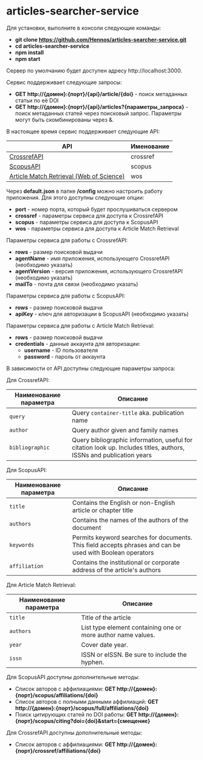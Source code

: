 # articles-searcher-service

Для установки, выполните в консоли следующие команды:

- **git clone https://github.com/Hennos/articles-searcher-service.git**
- **cd articles-searcher-service**
- **npm install**
- **npm start**

Сервер по умолчанию будет доступен адресу http://localhost:3000.

Сервис поддерживает следующие запросы:

- **GET http://{домен}:{порт}/{api}/article/{doi}** - поиск метаданных статьи по её DOI
- **GET http://{домен}:{порт}/{api}/articles?{параметры_запроса}** - поиск метаданных статей через поисковый запроc. Параметры могут быть скомбинированы через &.

В настоящее время сервис поддерживает следующие API:

| API                                                                      | Именование |
| ------------------------------------------------------------------------ | ---------- |
| [CrossrefAPI](https://api.crossref.org)                                  | crossref   |
| [ScopusAPI](https://api.elsevier.com/content/search/scopus)              | scopus     |
| [Article Match Retrieval (Web of Science)](http://support.clarivate.com) | wos        |

Через **default.json** в папке **/config** можно настроить работу приложения. Для этого доступны следующие опции:

- **port** - номер порта, который будет прослушиваться сервером
- **crossref** - параметры сервиса для доступа к CrossrefAPI
- **scopus** - параметры сервиса для доступа к ScopusAPI
- **wos** - параметры сервиса для доступа к Article Match Retrieval

Параметры сервиса для работы с CrossrefAPI:

- **rows** - размер поисковой выдачи
- **agentName** - имя приложения, использующего CrossrefAPI (необходимо указать)
- **agentVersion** - версия приложения, использующего CrossrefAPI (необходимо указать)
- **mailTo** - почта для связи (необходимо указать)

Параметры сервиса для работы с ScopusAPI:

- **rows** - размер поисковой выдачи
- **apiKey** - ключ для авторизации в ScopusAPI (необходимо указать)

Параметры сервиса для работы с Article Match Retrieval:

- **rows** - размер поисковой выдачи
- **credentials** - данные аккаунта для авторизации:
  - **username** - ID пользователя
  - **password** - пароль от аккаунта

В зависимости от API доступны следующие параметры запроса:

Для CrossrefAPI:

| Наименование параметра | Описание                                                                                                            |
| ---------------------- | ------------------------------------------------------------------------------------------------------------------- |
| `query`                | Query `container-title` aka. publication name                                                                       |
| `author`               | Query author given and family names                                                                                 |
| `bibliographic`        | Query bibliographic information, useful for citation look up. Includes titles, authors, ISSNs and publication years |

Для ScopusAPI:

| Наименование параметра | Описание                                                                                                  |
| ---------------------- | --------------------------------------------------------------------------------------------------------- |
| `title`                | Contains the English or non-English article or chapter title                                              |
| `authors`              | Contains the names of the authors of the document                                                         |
| `keywords`             | Permits keyword searches for documents. This field accepts phrases and can be used with Boolean operators |
| `affiliation`          | Contains the institutional or corporate address of the article's authors                                  |

Для Article Match Retrieval:

| Наименование параметра | Описание                                                     |
| ---------------------- | ------------------------------------------------------------ |
| `title`                | Title of the article                                         |
| `authors`              | List type element containing one or more author name values. |
| `year`                 | Cover date year.                                             |
| `issn`                 | ISSN or eISSN. Be sure to include the hyphen.                |

Для ScopusAPI доступны дополнительные методы:

- Список авторов с аффилиациями: **GET http://{домен}:{порт}/scopus/affiliations/{doi}**
- Список авторов с полными данными аффилиаций: **GET http://{домен}:{порт}/scopus/full/affiliations/{doi}**
- Поиск цитирующих статей по DOI работы: **GET http://{домен}:{порт}/scopus/citing?doi={doi}&start={смещение}**

Для CrossrefAPI доступны дополнительные методы:

- Список авторов с аффилиациями: **GET http://{домен}:{порт}/crossref/affiliations/{doi}**
